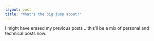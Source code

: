 ```yaml
---
layout: post
title: "What's the big jump about?"
---
```


I might have erased my previous posts .. this'll be a mix of personal and technical posts now. 
